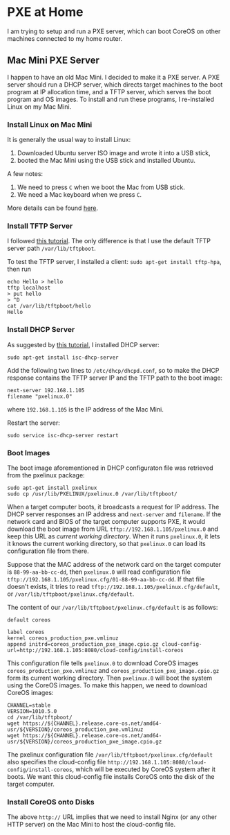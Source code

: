 # PXE at Home

I am trying to setup and run a PXE server, which can boot CoreOS on
other machines connected to my home router.

## Mac Mini PXE Server

I happen to have an old Mac Mini.  I decided to make it a PXE server.
A PXE server should run a DHCP server, which directs target machines
to the boot program at IP allocation time, and a TFTP server, which
serves the boot program and OS images.  To install and run these
programs, I re-installed Linux on my Mac Mini.

### Install Linux on Mac Mini

It is generally the usual way to install Linux:

1. Downloaded Ubuntu server ISO image and wrote it into a USB stick,
1. booted the Mac Mini using the USB stick and installed Ubuntu.

A few notes:

1. We need to press `C` when we boot the Mac from USB stick.
1. We need a Mac keyboard when we press `C`.

More details can be found
[here](https://nsrc.org/workshops/2014/nsrc-ubuntunet-trainers/raw-attachment/wiki/Agenda/install-ubuntu-mac-mini.htm).

### Install TFTP Server

I followed
[this tutorial](http://vinobkaranath.blogspot.com/2014/06/install-tftp-server-in-ubuntu-1404.html).
The only difference is that I use the default TFTP server path
`/var/lib/tftpboot`.

To test the TFTP server, I installed a client: `sudo apt-get install
tftp-hpa`, then run

```
echo Hello > hello
tftp localhost
> put hello
> ^D
cat /var/lib/tftpboot/hello
Hello
```

### Install DHCP Server

As suggested by
[this tutorial](https://help.ubuntu.com/community/isc-dhcp-server), I
installed DHCP server:

```
sudo apt-get install isc-dhcp-server
```

Add the following two lines to `/etc/dhcp/dhcpd.conf`, so to make the
DHCP response contains the TFTP server IP and the TFTP path to the
boot image:

```
next-server 192.168.1.105
filename "pxelinux.0"
```

where `192.168.1.105` is the IP address of the Mac Mini.

Restart the server:

```
sudo service isc-dhcp-server restart
```

### Boot Images

The boot image aforementioned in DHCP configuraton file was retrieved
from the pxelinux package:

```
sudo apt-get install pxelinux
sudo cp /usr/lib/PXELINUX/pxelinux.0 /var/lib/tftpboot/
```

When a target computer boots, it broadcasts a request for IP address.
The DHCP server responses an IP address and `next-server` and
`filename`.  If the network card and BIOS of the target computer
supports PXE, it would download the boot image from URL
`tftp://192.168.1.105/pxelinux.0` and keep this URL as *current
working directory*.  When it runs `pxelinux.0`, it lets it knows the
current working directory, so that `pxelinux.0` can load its
configuration file from there.

Suppose that the MAC address of the network card on the target
computer is `88-99-aa-bb-cc-dd`, then `pxelinux.0` will read
configuration file
`tftp://192.168.1.105/pxelinux.cfg/01-88-99-aa-bb-cc-dd`.  If that
file doesn't exists, it tries to read
`tftp://192.168.1.105/pxelinux.cfg/default`, or
`/var/lib/tftpboot/pxelinux.cfg/default`.

The content of our `/var/lib/tftpboot/pxelinux.cfg/default` is as
follows:

  ```
default coreos

label coreos
  kernel coreos_production_pxe.vmlinuz
  append initrd=coreos_production_pxe_image.cpio.gz cloud-config-url=http://192.168.1.105:8080/cloud-config/install-coreos
  ```
  
This configuration file tells `pxelinux.0` to download CoreOS images
`coreos_production_pxe.vmlinuz` and
`coreos_production_pxe_image.cpio.gz` form its current working
directory.  Then `pxelinux.0` will boot the system using the CoreOS
images.  To make this happen, we need to download CoreOS images:

```
CHANNEL=stable
VERSION=1010.5.0
cd /var/lib/tftpboot/
wget https://${CHANNEL}.release.core-os.net/amd64-usr/${VERSION}/coreos_production_pxe.vmlinuz
wget https://${CHANNEL}.release.core-os.net/amd64-usr/${VERSION}/coreos_production_pxe_image.cpio.gz
```

The pxelinux configuration file
`/var/lib/tftpboot/pxelinux.cfg/default` also specifies the
cloud-config file
`http://192.168.1.105:8080/cloud-config/install-coreos`, which will be
executed by CoreOS system after it boots.  We want this cloud-config
file installs CoreOS onto the disk of the target computer.

### Install CoreOS onto Disks

The above `http://` URL implies that we need to install Nginx (or any
other HTTP server) on the Mac Mini to host the cloud-config file.
